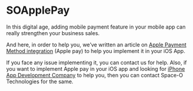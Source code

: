 # SOApplePay
In this digital age, adding mobile payment feature in your mobile app can really strengthen your business sales.

And here, in order to help you, we’ve written an article on [Apple Payment Method integration](https://www.spaceotechnologies.com/integrate-apple-payment-method-ios/) (Apple pay) to help you implement it in your iOS App.

If you face any issue implementing it, you can contact us for help. Also, if you want to implement Apple pay in your iOS app and looking for [iPhone App Development Company](https://www.spaceotechnologies.com/iphone-app-development/) to help you, then you can contact Space-O Technologies for the same.
